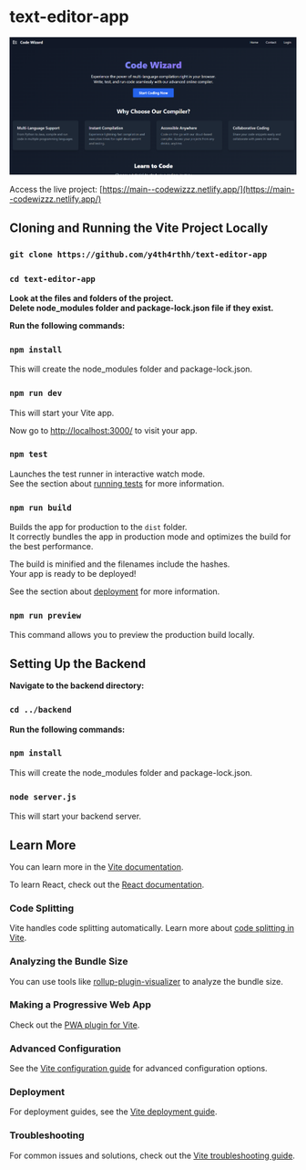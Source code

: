 # text-editor-app

![Project Preview](./src/assets/ICC.png)


Access the live project: [https://main--codewizzz.netlify.app/](https://main--codewizzz.netlify.app/)

## Cloning and Running the Vite Project Locally

### `git clone https://github.com/y4th4rthh/text-editor-app`
### `cd text-editor-app`

**Look at the files and folders of the project.**  
**Delete node_modules folder and package-lock.json file if they exist.**

**Run the following commands:**

### `npm install`
This will create the node_modules folder and package-lock.json.

### `npm run dev`
This will start your Vite app.

Now go to [http://localhost:3000/](http://localhost:5173/) to visit your app.

### `npm test`
Launches the test runner in interactive watch mode.  
See the section about [running tests](https://vitest.dev/) for more information.

### `npm run build`
Builds the app for production to the `dist` folder.  
It correctly bundles the app in production mode and optimizes the build for the best performance.

The build is minified and the filenames include the hashes.  
Your app is ready to be deployed!

See the section about [deployment](https://vitejs.dev/guide/static-deploy.html) for more information.

### `npm run preview`
This command allows you to preview the production build locally.

## Setting Up the Backend

**Navigate to the backend directory:**

### `cd ../backend`

**Run the following commands:**

### `npm install`
This will create the node_modules folder and package-lock.json.

### `node server.js`
This will start your backend server.

## Learn More

You can learn more in the [Vite documentation](https://vitejs.dev/guide/).

To learn React, check out the [React documentation](https://reactjs.org/).

### Code Splitting

Vite handles code splitting automatically. Learn more about [code splitting in Vite](https://vitejs.dev/guide/features.html#code-splitting).

### Analyzing the Bundle Size

You can use tools like [rollup-plugin-visualizer](https://github.com/btd/rollup-plugin-visualizer) to analyze the bundle size.

### Making a Progressive Web App

Check out the [PWA plugin for Vite](https://vite-plugin-pwa.netlify.app/).

### Advanced Configuration

See the [Vite configuration guide](https://vitejs.dev/config/) for advanced configuration options.

### Deployment

For deployment guides, see the [Vite deployment guide](https://vitejs.dev/guide/static-deploy.html).

### Troubleshooting

For common issues and solutions, check out the [Vite troubleshooting guide](https://vitejs.dev/guide/troubleshooting.html).
